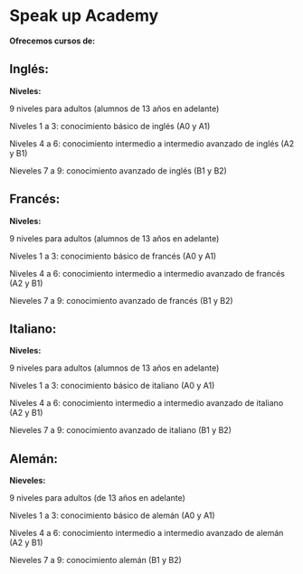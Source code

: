 # Speak up Academy

**Ofrecemos cursos de:** 

## Inglés: 

**Niveles:** 

9 niveles para adultos (alumnos de 13 años en adelante) 

Niveles 1 a 3: conocimiento básico de inglés (A0 y A1)

Niveles 4 a 6: conocimiento intermedio a intermedio avanzado de inglés (A2 y B1)

Nieveles 7 a 9: conocimiento avanzado de inglés (B1 y B2) 

## Francés: 

**Niveles:** 

9 niveles para adultos (alumnos de 13 años en adelante) 

Niveles 1 a 3: conocimiento básico de francés (A0 y A1)

Niveles 4 a 6: conocimiento intermedio a intermedio avanzado de francés (A2 y B1)

Nieveles 7 a 9: conocimiento avanzado de francés (B1 y B2) 

## Italiano: 

**Niveles:** 

9 niveles para adultos (alumnos de 13 años en adelante)

Niveles 1 a 3: conocimiento básico de italiano (A0 y A1)

Niveles 4 a 6: conocimiento intermedio a intermedio avanzado de italiano (A2 y B1)

Nieveles 7 a 9: conocimiento avanzado de italiano (B1 y B2) 

## Alemán:

**Nieveles:**  

9 niveles para adultos (de 13 años en adelante) 

Niveles 1 a 3: conocimiento básico de alemán (A0 y A1)

Niveles 4 a 6: conocimiento intermedio a intermedio avanzado de alemán (A2 y B1)

Nieveles 7 a 9: conocimiento alemán (B1 y B2) 
